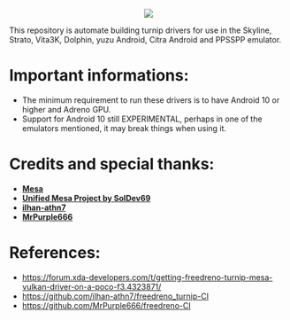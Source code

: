 <p align="center">
<img src="https://telegra.ph/file/63779d73be339db1ed2cc.jpg" >
</p>

This repository is automate building turnip drivers for use in the Skyline, Strato, Vita3K, Dolphin, yuzu Android, Citra Android and PPSSPP emulator.

# Important informations:
- The minimum requirement to run these drivers is to have Android 10 or higher and Adreno GPU.
- Support for Android 10 still EXPERIMENTAL, perhaps in one of the emulators mentioned, it may break things when using it.

# Credits and special thanks:
- [**Mesa**](https://gitlab.freedesktop.org/mesa/mesa)
- [**Unified Mesa Project by SolDev69**](https://github.com/SolDev69/unified-mesa-project)
- [**ilhan-athn7**](https://github.com/ilhan-athn7)
- [**MrPurple666**](https://github.com/MrPurple666)
# References:
- https://forum.xda-developers.com/t/getting-freedreno-turnip-mesa-vulkan-driver-on-a-poco-f3.4323871/
- https://github.com/ilhan-athn7/freedreno_turnip-CI
- https://github.com/MrPurple666/freedreno-CI
